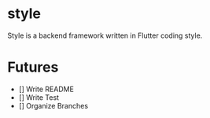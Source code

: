 # style
 
Style is a backend framework written in Flutter coding style.

# Futures

 - [] Write README
 - [] Write Test
 - [] Organize Branches
